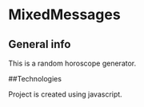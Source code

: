 # MixedMessages

## General info

This is a random horoscope generator.

##Technologies

Project is created using javascript.
